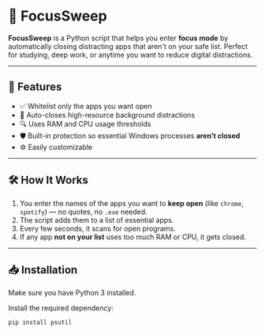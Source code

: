 # 🧹 FocusSweep

**FocusSweep** is a Python script that helps you enter **focus mode** by automatically closing distracting apps that aren't on your safe list. Perfect for studying, deep work, or anytime you want to reduce digital distractions.

---

## 🚀 Features

- ✅ Whitelist only the apps you want open  
- 🚫 Auto-closes high-resource background distractions  
- 🔍 Uses RAM and CPU usage thresholds  
- 🛡️ Built-in protection so essential Windows processes **aren’t closed**  
- ⚙️ Easily customizable  

---

## 🛠️ How It Works

1. You enter the names of the apps you want to **keep open** (like `chrome`, `spotify`) — no quotes, no `.exe` needed.  
2. The script adds them to a list of essential apps.  
3. Every few seconds, it scans for open programs.  
4. If any app **not on your list** uses too much RAM or CPU, it gets closed.  

---

## 📥 Installation

Make sure you have Python 3 installed.

Install the required dependency:

```bash
pip install psutil
